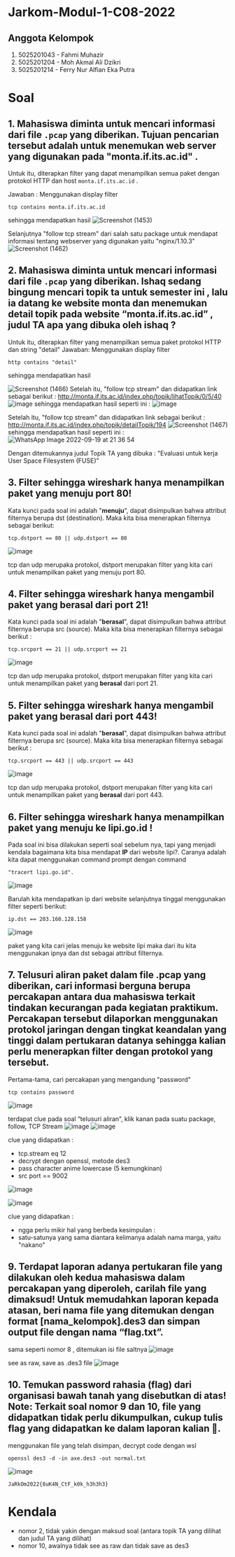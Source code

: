 # Jarkom-Modul-1-C08-2022

## Anggota Kelompok

1. 5025201043 - Fahmi Muhazir
2. 5025201204 - Moh Akmal Ali Dzikri
3. 5025201214 - Ferry Nur Alfian Eka Putra

# Soal
## 1. Mahasiswa diminta untuk mencari informasi dari file `.pcap` yang diberikan. Tujuan pencarian tersebut adalah untuk menemukan web server yang digunakan pada "monta.if.its.ac.id" .

Untuk itu, diterapkan filter yang dapat menampilkan semua paket dengan protokol HTTP dan host `monta.if.its.ac.id` .

Jawaban : Menggunakan display filter 
```
tcp contains monta.if.its.ac.id
```
sehingga mendapatkan hasil 
![Screenshot (1453)](https://user-images.githubusercontent.com/103355300/192077689-a7373d83-69be-4f39-9cf6-e4d08d2e0de2.png)

Selanjutnya "follow tcp stream" dari salah satu package untuk mendapat informasi tentang webserver yang digunakan yaitu "nginx/1.10.3"
![Screenshot (1462)](https://user-images.githubusercontent.com/103355300/192078046-0c2ba108-d2f3-4c2a-b8ff-591c8eee1f4d.png)

## 2. Mahasiswa diminta untuk mencari informasi dari file `.pcap` yang diberikan. Ishaq sedang bingung mencari topik ta untuk semester ini , lalu ia datang ke website monta dan menemukan detail topik pada website “monta.if.its.ac.id” , judul TA apa yang dibuka oleh ishaq ?

Untuk itu, diterapkan filter yang menampilkan semua paket protokol HTTP dan string "detail"
Jawaban: Menggunakan display filter
```
http contains "detail"
```
sehingga mendapatkan hasil

![Screenshot (1466)](https://user-images.githubusercontent.com/103355300/192079244-d2c9e174-1190-4dd9-83e5-8e42a16f5413.png)
Setelah itu, "follow tcp stream" dan didapatkan link sebagai berikut : http://monta.if.its.ac.id/index.php/topik/lihatTopik/0/5/40
![image](https://user-images.githubusercontent.com/89815856/192087902-5bfd0709-4ed6-47b9-a880-e3e5cd6dd21d.png)
sehingga mendapatkan hasil seperti ini :
![image](https://user-images.githubusercontent.com/89815856/192087921-5b5ba1fd-6c3b-4e8e-9a38-f126d6a72e6b.png)


Setelah itu, "follow tcp stream" dan didapatkan link sebagai berikut : http://monta.if.its.ac.id/index.php/topik/detailTopik/194 
![Screenshot (1467)](https://user-images.githubusercontent.com/103355300/192079405-d04102fe-1edf-4bdd-a932-bc4aa3a6190f.png)
sehingga mendapatkan hasil seperti ini :
![WhatsApp Image 2022-09-19 at 21 36 54](https://user-images.githubusercontent.com/103355300/192079579-ec03d9f7-2572-4b4e-b977-094ce96db436.jpeg)

Dengan ditemukannya judul Topik TA yang dibuka : "Evaluasi untuk kerja User Space Filesystem (FUSE)"

## 3. Filter sehingga wireshark hanya menampilkan paket yang menuju port 80!
Kata kunci pada soal ini adalah "**menuju**", dapat disimpulkan bahwa attribut filternya berupa dst (destination). Maka kita bisa menerapkan filternya sebagai berikut: 
```
tcp.dstport == 80 || udp.dstport == 80 
```
![image](https://user-images.githubusercontent.com/80556314/192085007-09f5869e-3dc2-4f8c-9e2f-e2e375a84d05.png)

tcp dan udp merupaka protokol, dstport merupakan filter yang kita cari untuk menampilkan paket yang menuju port 80. 

## 4. Filter sehingga wireshark hanya mengambil paket yang berasal dari port 21!
Kata kunci pada soal ini adalah "**berasal**", dapat disimpulkan bahwa attribut filternya berupa src (source). Maka kita bisa menerapkan filternya sebagai berikut : 
```
tcp.srcport == 21 || udp.srcport == 21 
```
![image](https://user-images.githubusercontent.com/80556314/192085048-66bc37f0-28b9-40a3-a003-4cbdf6c0350b.png)

tcp dan udp merupaka protokol, dstport merupakan filter yang kita cari untuk menampilkan paket yang **berasal** dari port 21. 

## 5. Filter sehingga wireshark hanya mengambil paket yang berasal dari port 443!
Kata kunci pada soal ini adalah "**berasal**", dapat disimpulkan bahwa attribut filternya berupa src (source). Maka kita bisa menerapkan filternya sebagai berikut : 
```
tcp.srcport == 443 || udp.srcport == 443
```
![image](https://user-images.githubusercontent.com/80556314/192085065-8f145bda-3122-460f-bb6a-725c091825f9.png)

tcp dan udp merupaka protokol, dstport merupakan filter yang kita cari untuk menampilkan paket yang **berasal** dari port 443.

## 6. Filter sehingga wireshark hanya menampilkan paket yang menuju ke lipi.go.id !
Pada soal ini bisa dilakukan seperti soal sebelum nya, tapi yang menjadi kendala bagaimana kita bisa mendapat **IP** dari website lipi?. Caranya adalah kita dapat menggunakan command prompt dengan command 
```
"tracert lipi.go.id". 
```
![image](https://user-images.githubusercontent.com/80556314/192085108-3a9bcedc-7fe8-46cb-84f3-718ca4e3309f.png)

Barulah kita mendapatkan ip dari website selanjutnya tinggal menggunakan filter seperti berikut:
```
ip.dst == 203.160.128.158
```
![image](https://user-images.githubusercontent.com/80556314/192085150-6e49cb79-6e65-4617-91c4-0423f9de6c23.png)

paket yang kita cari jelas menuju ke website lipi maka dari itu kita menggunakan ipnya dan dst sebagai attribut filternya.

## 7. Telusuri aliran paket dalam file .pcap yang diberikan, cari informasi berguna berupa percakapan antara dua mahasiswa terkait tindakan kecurangan pada kegiatan praktikum. Percakapan tersebut dilaporkan menggunakan protokol jaringan dengan tingkat keandalan yang tinggi dalam pertukaran datanya sehingga kalian perlu menerapkan filter dengan protokol yang tersebut.
Pertama-tama, cari percakapan yang mengandung "password"
```
tcp contains password
```
![image](https://user-images.githubusercontent.com/89815856/192088061-246be1ec-c82c-4043-aedb-09a01a2487cb.png)

terdapat clue pada soal “telusuri aliran”, klik kanan pada suatu package, follow, TCP Stream
![image](https://user-images.githubusercontent.com/89815856/192088174-6d29b35e-dac9-4c8a-841a-526698436774.png)
![image](https://user-images.githubusercontent.com/89815856/192088286-d4a64724-d513-4182-b830-368206202fa9.png)

clue yang didapatkan :
- tcp.stream eq 12
- decrypt dengan openssl, metode des3
- pass character anime lowercase (5 kemungkinan)
- src port == 9002

![image](https://user-images.githubusercontent.com/89815856/192088601-a925b836-4f6d-4a61-9134-7c6cdd93b3c8.png)

![image](https://user-images.githubusercontent.com/89815856/192088837-3377f466-d9fc-4f63-9f7b-244d6bc62f08.png)

clue yang didapatkan :
- ngga perlu mikir hal yang berbeda
kesimpulan :
- satu-satunya yang sama diantara kelimanya adalah nama marga, yaitu "nakano"

## 9. Terdapat laporan adanya pertukaran file yang dilakukan oleh kedua mahasiswa dalam percakapan yang diperoleh, carilah file yang dimaksud! Untuk memudahkan laporan kepada atasan, beri nama file yang ditemukan dengan format [nama_kelompok].des3 dan simpan output file dengan nama “flag.txt”.
sama seperti nomor 8 , ditemukan isi file saltnya
![image](https://user-images.githubusercontent.com/89815856/192089035-1db200ff-5fb8-4010-96d1-a93f8c96468c.png)

see as raw, save as .des3 file
![image](https://user-images.githubusercontent.com/89815856/192089057-c94daf25-9862-4062-a45c-e7c7e0ca623d.png)

## 10. Temukan password rahasia (flag) dari organisasi bawah tanah yang disebutkan di atas! Note: Terkait soal nomor 9 dan 10, file yang didapatkan tidak perlu dikumpulkan, cukup tulis flag yang didapatkan ke dalam laporan kalian 🙏.
menggunakan file yang telah disimpan, decrypt code dengan wsl
```
openssl des3 -d -in axe.des3 -out normal.txt
```
![image](https://user-images.githubusercontent.com/89815856/192089177-58d053e3-eef8-4519-8f01-094d3cc6556a.png)
```
JaRkOm2022{8uK4N_CtF_k0k_h3h3h3}
```

# Kendala
 - nomor 2, tidak yakin dengan maksud soal (antara topik TA yang dilihat dan judul TA yang dilihat)
 - nomor 10, awalnya tidak see as raw dan tidak save as des3
